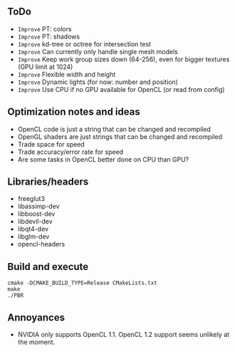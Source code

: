 ## ToDo

* `Improve` PT: colors
* `Improve` PT: shadows
* `Improve` kd-tree or octree for intersection test
* `Improve` Can currently only handle single mesh models
* `Improve` Keep work group sizes down (64-256), even for bigger textures (GPU limit at 1024)
* `Improve` Flexible width and height
* `Improve` Dynamic lights (for now: number and position)
* `Improve` Use CPU if no GPU available for OpenCL (or read from config)


## Optimization notes and ideas

* OpenCL code is just a string that can be changed and recompiled
* OpenGL shaders are just strings that can be changed and recompiled
* Trade space for speed
* Trade accuracy/error rate for speed
* Are some tasks in OpenCL better done on CPU than GPU?


## Libraries/headers

* freeglut3
* libassimp-dev
* libboost-dev
* libdevil-dev
* libqt4-dev
* libglm-dev
* opencl-headers


## Build and execute

    cmake -DCMAKE_BUILD_TYPE=Release CMakeLists.txt
    make
    ./PBR


## Annoyances

* NVIDIA only supports OpenCL 1.1. OpenCL 1.2 support seems unlikely at the moment.
